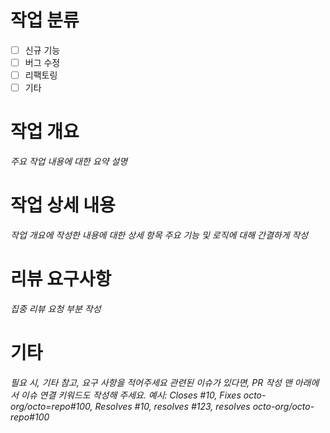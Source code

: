 # 작업 분류
- [ ] 신규 기능
- [ ] 버그 수정
- [ ] 리팩토링
- [ ] 기타

# 작업 개요
_주요 작업 내용에 대한 요약 설명_

# 작업 상세 내용
_작업 개요에 작성한 내용에 대한 상세 항목_
_주요 기능 및 로직에 대해 간결하게 작성_

# 리뷰 요구사항
_집중 리뷰 요청 부분 작성_

# 기타
_필요 시, 기타 참고, 요구 사항을 적어주세요_
_관련된 이슈가 있다면, PR 작성 맨 아래에서 이슈 연결 키워드도 작성해 주세요._
_예시: Closes #10, Fixes octo-org/octo=repo#100, Resolves #10, resolves #123, resolves octo-org/octo-repo#100_

